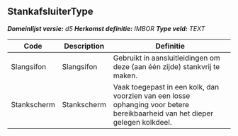 ﻿## StankafsluiterType

*__Domeinlijst versie:__ d5*
*__Herkomst definitie:__ IMBOR*
*__Type veld:__ TEXT*

|__Code__ |__Description__ |__Definitie__	|
|	---	|	---	|   ---	| 
| Slangsifon | Slangsifon | Gebruikt in aansluitleidingen om deze (aan één zijde) stankvrij te maken. |
| Stankscherm | Stankscherm | Vaak toegepast in een kolk, dan voorzien van een losse ophanging voor betere bereikbaarheid van het dieper gelegen kolkdeel. |
